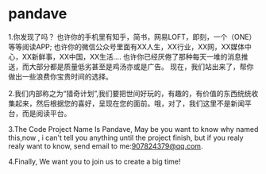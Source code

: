 # pandave
1.你发现了吗？
  也许你的手机里有知乎，简书，网易LOFT，即刻，一个（ONE）等等阅读APP;
  也许你的微信公众号里面有XX人生，XX行业，XX网，XX媒体中心，XX新鲜事，XX中国，XX生活....
  也许你已经厌倦了那种每天一堆的消息推送，而大部分都是质量低劣甚至是鸡汤亦或是广告。
  现在，我们站出来了，帮你做出一些浪费你宝贵时间的选择。
  
2.我们内部称之为“猎奇计划”,我们要把世间好玩的，有趣的，有价值的东西统统收集起来，然后根据您的喜好，呈现在您的面前。哦，对了，我们这里不是新闻平台，而是阅读平台。

3.The Code Project Name Is Pandave, May be you want to know why named this,now , i can't tell you anything until the project finish, but if you realy realy want to know, send email to me:907824379@qq.com.

4.Finally, We want you to join us to create a big time!
